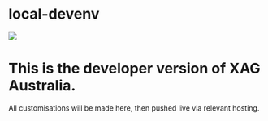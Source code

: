 # local-devenv

<image src="/logo.jpg">
<h1>This is the developer version of XAG Australia.</h1>
<p>All customisations will be made here, then pushed live via relevant hosting.</p>
